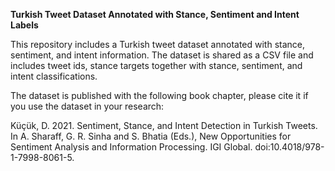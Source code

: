 <b>Turkish Tweet Dataset Annotated with Stance, Sentiment and Intent Labels</b>

This repository includes a Turkish tweet dataset annotated with stance, sentiment, and intent information. The dataset is shared as a CSV file and includes tweet ids, stance targets together with stance, sentiment, and intent classifications.

The dataset is published with the following book chapter, please cite it if you use the dataset in your research:

Küçük, D. 2021. Sentiment, Stance, and Intent Detection in Turkish Tweets. In A. Sharaff, G. R. Sinha and S. Bhatia (Eds.), New Opportunities for Sentiment Analysis and Information Processing. IGI Global. doi:10.4018/978-1-7998-8061-5.
